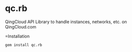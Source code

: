 qc.rb
=====

QingCloud API Library to handle instances, networks, etc. on QingCloud.com

=Installation

```
gem install qc.rb
```
